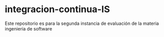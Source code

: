 # integracion-continua-IS
Este repositorio es para la segunda instancia de evaluación de la materia ingenieria de software
